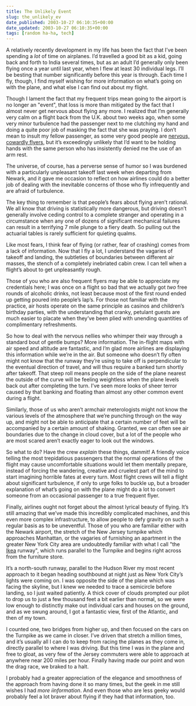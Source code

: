 ```yaml
---
title: The Unlikely Event
slug: the_unlikely_ev
date_published: 2003-10-27 06:10:35+00:00
date_updated: 2003-10-27 06:10:35+00:00
tags: [random ha-ha, tech]
---
```

A relatively recently development in my life has been the fact that I’ve been spending a *lot* of time on airplanes. I’d travelled a good bit as a kid, going back and forth to India several times, but as an adult I’d generally only been flying once a year until last year, when I flew at least 30 individual legs. I’ll be besting that number significantly before this year is through. Each time I fly, though, I find myself wishing for more information on what’s going on with the plane, and what else I can find out about my flight.

Though I lament the fact that my frequent trips mean going to the airport is no longer an "event", that loss is more than mitigated by the fact that I almost never get nervous about flying any more. I realized that I’m generally very calm on a flight back from the U.K. about two weeks ago, when some very minor turbulence had the passenger next to me clutching my hand and doing a quite poor job of masking the fact that she was praying. I don’t mean to insult my fellow passenger, as some very good people are [nervous, cowardly flyers](http://www.idlewords.com/weblog.10.2003.html#305), but it’s exceedingly unlikely that I’d want to be holding hands with the same person who has insistently denied me the use of an arm rest.

The universe, of course, has a perverse sense of humor so I was burdened with a particularly unpleasant takeoff last week when departing from Newark, and it gave me occasion to reflect on how airlines could do a better job of dealing with the inevitable concerns of those who fly infrequently and are afraid of turbulence.

The key thing to remember is that people’s fears about flying aren’t rational. We all know that driving is statistically more dangerous, but driving doesn’t generally involve ceding control to a complete stranger and operating in a circumstance when any one of dozens of significant mechanical failures can result in a terrifying 7 mile plunge to a fiery death. So pulling out the actuarial tables is rarely sufficient for quieting qualms.

Like most fears, I think fear of flying (or rather, fear of crashing) comes from a lack of information. Now that I fly a lot, I understand the vagaries of takeoff and landing, the subtleties of boundaries between different air masses, the stench of a completely inebriated cabin crew. I can tell when a flight’s about to get unpleasantly rough.

Those of you who are also frequent flyers may be able to appreciate my credentials here; I was once on a flight so bad that we actually got *two* free rounds of alcoholic drinks, not least because most of the first round ended up getting poured into people’s lap’s. For those not familiar with the practice, air hosts operate on the same principle as casinos and children’s birthday parties, with the understanding that cranky, petulant guests are much easier to placate when they’ve been plied with unending quantities of complimentary refreshments.

So how to deal with the nervous nellies who whimper their way through a standard bout of gentle bumps? More information. The in-flight maps with air speed and altitude are fantastic, and I’m glad more airlines are displaying this information while we’re in the air. But someone who doesn’t fly often might not know that the runway they’re using to take off is perpendicular to the eventual direction of travel, and will thus require a banked turn shortly after takeoff. That steep roll means people on the side of the plane nearest the outside of the curve will be feeling weightless when the plane levels back out after completing the turn. I’ve seen more looks of sheer terror caused by that banking and floating than almost any other common event during a flight.

Similarly, those of us who aren’t armchair meterologists might not know the various levels of the atmosphere that we’re punching through on the way up, and might not be able to anticipate that a certain number of feet will be accompanied by a certain amount of shaking. Granted, we can often see air boundaries due to the change in cloud cover, but a lot of the people who are most scared aren’t exactly eager to look out the windows.

So what to do? Have the crew *explain* these things, dammit! A friendly voice telling the most trepidatious passengers that the normal operations of the flight may cause uncomfortable situations would let them mentally prepare, instead of forcing the wandering, creative and cruelest part of the mind to start imagining horrible fates at every turn. Most flight crews will tell a flight about significant turbulence, if only to urge folks to buckle up, but a broader explanation of what’s going on with the plane might do a lot to convert someone from an occasional passenger to a true frequent flyer.

Finally, airlines ought not forget about the almost lyrical beauty of flying. It’s still amazing that we’ve made this incredibly complicated machines, and this even more complex infrastructure, to allow people to defy gravity on such a regular basis as to be uneventful. Those of you who are familiar either with the Newark airport, the stretch of the New Jersey turnpike which approaches Manhattan, or the vagaries of furnishing an apartment in the greater New York City area are undoubtedly familiar with what I call "the [Ikea](http://www.ikea-usa.com/webapp/wcs/stores/servlet/IkeaNearYouView?storeId=12&amp;langId=-1&amp;StoreName=paramus) runway", which runs parallel to the Turnpike and begins right across from the furniture store.

It’s a north-south runway, parallel to the Hudson River my most recent approach to it began heading southbound at night just as New York City’s lights were coming on. I was opposite the side of the plane which was facing the skyline, but I knew we needed to trace a semicircle before landing, so I just waited patiently. A thick cover of clouds prompted our pilot to drop us to just a few thousand feet a bit earlier than normal, so we were low enough to distinctly make out individual cars and houses on the ground, and as we swung around, I got a fantastic view, first of the Atlantic, and then of my town.

I counted one, two bridges from higher up, and then focused on the cars on the Turnpike as we came in closer. I’ve driven that stretch a million times, and it’s usually all I can do to keep from racing the planes as they come in, directly parallel to where I was driving. But this time I was in the plane and free to gloat, as very few of the Jersey commuters were able to approach at anywhere near 200 miles per hour. Finally having made our point and won the drag race, we braked to a halt.

I probably had a greater appreciation of the elegance and smoothness of the approach from having done it so many times, but the geek in me still wishes I had *more iinformation*. And even those who are less geeky would probably feel a lot braver about flying if they had that information, too.
